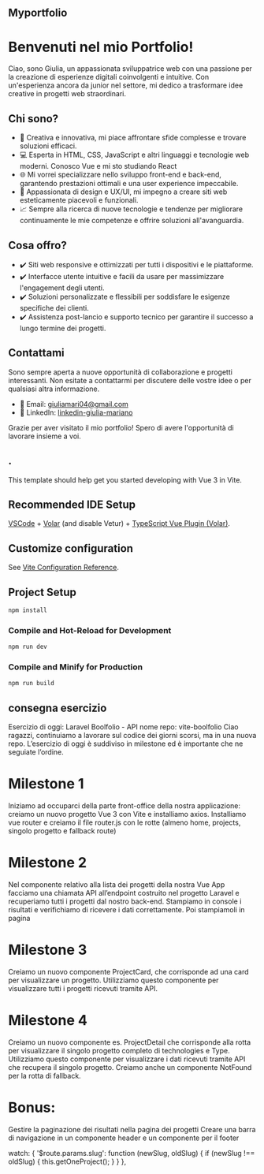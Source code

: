 ## Myportfolio
# Benvenuti nel mio Portfolio!

Ciao, sono Giulia, un appassionata sviluppatrice web con una passione per la creazione di esperienze digitali coinvolgenti e intuitive. Con un'esperienza ancora da junior nel settore, mi dedico a trasformare idee creative in progetti web straordinari.

## Chi sono?

- 🚀 Creativa e innovativa, mi piace affrontare sfide complesse e trovare soluzioni efficaci.
- 💻 Esperta in HTML, CSS, JavaScript e altri linguaggi e tecnologie web moderni. Conosco Vue e mi sto studiando React
- 🌐 Mi vorrei specializzare nello sviluppo front-end e back-end, garantendo prestazioni ottimali e una user experience impeccabile.
- 🎨 Appassionata di design e UX/UI, mi impegno a creare siti web esteticamente piacevoli e funzionali.
- 📈 Sempre alla ricerca di nuove tecnologie e tendenze per migliorare continuamente le mie competenze e offrire soluzioni all'avanguardia.

## Cosa offro?

- ✔️ Siti web responsive e ottimizzati per tutti i dispositivi e le piattaforme.
- ✔️ Interfacce utente intuitive e facili da usare per massimizzare l'engagement degli utenti.
- ✔️ Soluzioni personalizzate e flessibili per soddisfare le esigenze specifiche dei clienti.
- ✔️ Assistenza post-lancio e supporto tecnico per garantire il successo a lungo termine dei progetti.

## Contattami

Sono sempre aperta a nuove opportunità di collaborazione e progetti interessanti. Non esitate a contattarmi per discutere delle vostre idee o per qualsiasi altra informazione.

- 📧 Email: [giuliamari04@gmail.com](giuliamari04@gmail.com)
- 🔗 LinkedIn: [linkedin-giulia-mariano](https://www.linkedin.com/in/giulia-mariano-3a1a052b1/?profileId=ACoAAEsT6-kBPoZ0b8W0FMHdVkm-dAhKvYBFV1I)

Grazie per aver visitato il mio portfolio! Spero di avere l'opportunità di lavorare insieme a voi.

## .

This template should help get you started developing with Vue 3 in Vite.

## Recommended IDE Setup

[VSCode](https://code.visualstudio.com/) + [Volar](https://marketplace.visualstudio.com/items?itemName=Vue.volar) (and disable Vetur) + [TypeScript Vue Plugin (Volar)](https://marketplace.visualstudio.com/items?itemName=Vue.vscode-typescript-vue-plugin).

## Customize configuration

See [Vite Configuration Reference](https://vitejs.dev/config/).

## Project Setup

```sh
npm install
```

### Compile and Hot-Reload for Development

```sh
npm run dev
```

### Compile and Minify for Production

```sh
npm run build
```
## consegna esercizio 
Esercizio di oggi: Laravel Boolfolio - API
nome repo: vite-boolfolio
Ciao ragazzi,
continuiamo a lavorare sul codice dei giorni scorsi, ma in una nuova repo.
L’esercizio di oggi è suddiviso in milestone ed è importante che ne seguiate l’ordine.
# Milestone 1
Iniziamo ad occuparci della parte front-office della nostra applicazione: creiamo un nuovo progetto Vue 3 con Vite e installiamo axios.
Installiamo vue router e creiamo il file router.js con le rotte (almeno  home, projects, singolo progetto e fallback route)
# Milestone 2
Nel componente relativo alla lista dei progetti della nostra Vue App facciamo una chiamata API all’endpoint costruito nel progetto Laravel  e recuperiamo tutti i progetti dal nostro back-end.
Stampiamo in console i risultati e verifichiamo di ricevere i dati correttamente. Poi stampiamoli in pagina
 # Milestone 3
Creiamo un nuovo componente ProjectCard, che corrisponde ad una card per visualizzare un progetto. Utilizziamo questo componente per visualizzare tutti i progetti ricevuti tramite API.
# Milestone 4
Creiamo un nuovo componente es. ProjectDetail che corrisponde alla rotta per visualizzare il singolo progetto completo di technologies e Type. Utilizziamo questo componente per visualizzare i dati ricevuti tramite API che recupera il singolo progetto.
Creiamo anche un componente NotFound per la rotta di fallback.
# Bonus:
Gestire la paginazione dei risultati nella pagina dei progetti
Creare una barra di navigazione in un componente header e un componente per il footer

watch: {
        '$route.params.slug': function (newSlug, oldSlug) {
                if (newSlug !== oldSlug) {
                this.getOneProject();
            }
        }
    },